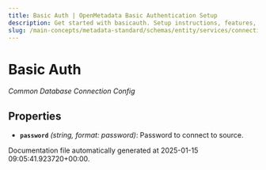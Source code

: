 ```yaml
---
title: Basic Auth | OpenMetadata Basic Authentication Setup
description: Get started with basicauth. Setup instructions, features, and configuration details inside.
slug: /main-concepts/metadata-standard/schemas/entity/services/connections/database/common/basicauth
---
```


# Basic Auth

*Common Database Connection Config*

## Properties

- **`password`** *(string, format: password)*: Password to connect to source.


Documentation file automatically generated at 2025-01-15 09:05:41.923720+00:00.
